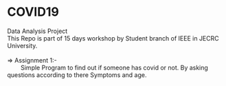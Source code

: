 # COVID19
Data Analysis Project<br>
This Repo is part of 15 days workshop by Student branch of IEEE in JECRC University.
<br><br>
=> Assignment 1:-<br>
&nbsp;&nbsp;&nbsp;&nbsp;&nbsp;&nbsp;&nbsp;&nbsp;Simple Program to find out if someone has covid or not. By asking questions according to there Symptoms and age.
